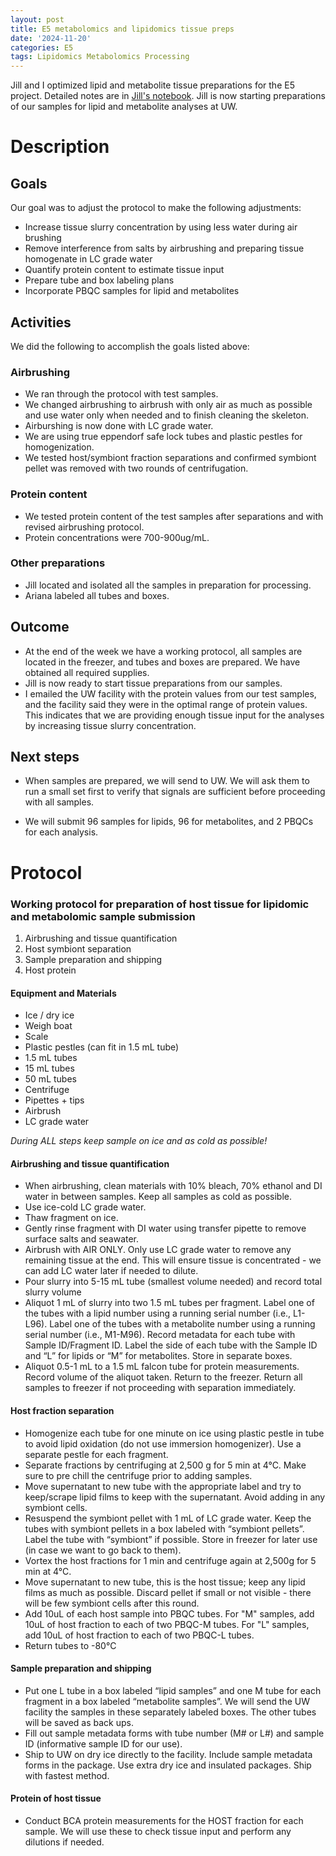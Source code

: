 ```yaml
---
layout: post
title: E5 metabolomics and lipidomics tissue preps
date: '2024-11-20'
categories: E5 
tags: Lipidomics Metabolomics Processing 
---
```


Jill and I optimized lipid and metabolite tissue preparations for the E5 project. Detailed notes are in [Jill's notebook](https://jillashey.github.io/JillAshey_Putnam_Lab_Notebook/). Jill is now starting preparations of our samples for lipid and metabolite analyses at UW.  

# Description 

## Goals 

Our goal was to adjust the protocol to make the following adjustments: 

- Increase tissue slurry concentration by using less water during air brushing
- Remove interference from salts by airbrushing and preparing tissue homogenate in LC grade water 
- Quantify protein content to estimate tissue input 
- Prepare tube and box labeling plans
- Incorporate PBQC samples for lipid and metabolites 

## Activities 

We did the following to accomplish the goals listed above: 

### Airbrushing 

- We ran through the protocol with test samples. 
- We changed airbrushing to airbrush with only air as much as possible and use water only when needed and to finish cleaning the skeleton. 
- Airburshing is now done with LC grade water. 
- We are using true eppendorf safe lock tubes and plastic pestles for homogenization. 
- We tested host/symbiont fraction separations and confirmed symbiont pellet was removed with two rounds of centrifugation. 

### Protein content 

- We tested protein content of the test samples after separations and with revised airbrushing protocol. 
- Protein concentrations were 700-900ug/mL. 

### Other preparations 

- Jill located and isolated all the samples in preparation for processing. 
- Ariana labeled all tubes and boxes. 

## Outcome 

- At the end of the week we have a working protocol, all samples are located in the freezer, and tubes and boxes are prepared. We have obtained all required supplies. 
- Jill is now ready to start tissue preparations from our samples. 
- I emailed the UW facility with the protein values from our test samples, and the facility said they were in the optimal range of protein values. This indicates that we are providing enough tissue input for the analyses by increasing tissue slurry concentration.  

## Next steps 

- When samples are prepared, we will send to UW. We will ask them to run a small set first to verify that signals are sufficient before proceeding with all samples.  

- We will submit 96 samples for lipids, 96 for metabolites, and 2 PBQCs for each analysis.  

# Protocol 

### Working protocol for preparation of host tissue for lipidomic and metabolomic sample submission 

1. Airbrushing and tissue quantification 
2. Host symbiont separation 
3. Sample preparation and shipping
4. Host protein 

#### Equipment and Materials

- Ice / dry ice
- Weigh boat
- Scale
- Plastic pestles (can fit in 1.5 mL tube)
- 1.5 mL tubes
- 15 mL tubes
- 50 mL tubes
- Centrifuge
- Pipettes + tips
- Airbrush
- LC grade water 

*During ALL steps keep sample on ice and as cold as possible!* 

#### Airbrushing and tissue quantification 

- When airbrushing, clean materials with 10% bleach, 70% ethanol and DI water in between samples. Keep all samples as cold as possible. 
- Use ice-cold LC grade water. 
- Thaw fragment on ice. 
- Gently rinse fragment with DI water using transfer pipette to remove surface salts and seawater. 
- Airbrush with AIR ONLY. Only use LC grade water to remove any remaining tissue at the end. This will ensure tissue is concentrated - we can add LC water later if needed to dilute. 
- Pour slurry into 5-15 mL tube (smallest volume needed) and record total slurry volume
- Aliquot 1 mL of slurry into two 1.5 mL tubes per fragment. Label one of the tubes with a lipid number using a running serial number (i.e., L1-L96). Label one of the tubes with a metabolite number using a running serial number (i.e., M1-M96). Record metadata for each tube with Sample ID/Fragment ID. Label the side of each tube with the Sample ID and “L” for lipids or “M” for metabolites. Store in separate boxes. 
- Aliquot 0.5-1 mL to a 1.5 mL falcon tube for protein measurements. Record volume of the aliquot taken. Return to the freezer. 
Return all samples to freezer if not proceeding with separation immediately.

#### Host fraction separation

- Homogenize each tube for one minute on ice using plastic pestle in tube to avoid lipid oxidation (do not use immersion homogenizer). Use a separate pestle for each fragment.
- Separate fractions by centrifuging at 2,500 g for 5 min at 4°C. Make sure to pre chill the centrifuge prior to adding samples. 
- Move supernatant to new tube with the appropriate label and try to keep/scrape lipid films to keep with the supernatant. Avoid adding in any symbiont cells. 
- Resuspend the symbiont pellet with 1 mL of LC grade water. Keep the tubes with symbiont pellets in a box labeled with “symbiont pellets”. Label the tube with “symbiont” if possible. Store in freezer for later use (in case we want to go back to them). 
- Vortex the host fractions for 1 min and centrifuge again at 2,500g for 5 min at 4°C.
- Move supernatant to new tube, this is the host tissue; keep any lipid films as much as possible. Discard pellet if small or not visible - there will be few symbiont cells after this round. 
- Add 10uL of each host sample into PBQC tubes. For "M" samples, add 10uL of host fraction to each of two PBQC-M tubes. For "L" samples, add 10uL of host fraction to each of two PBQC-L tubes. 
- Return tubes to -80°C

#### Sample preparation and shipping 

- Put one L tube in a box labeled “lipid samples” and one M tube for each fragment in a box labeled “metabolite samples”. We will send the UW facility the samples in these separately labeled boxes. The other tubes will be saved as back ups. 
- Fill out sample metadata forms with tube number (M# or L#) and sample ID (informative sample ID for our use).
- Ship to UW on dry ice directly to the facility. Include sample metadata forms in the package. Use extra dry ice and insulated packages. Ship with fastest method. 

#### Protein of host tissue 

- Conduct BCA protein measurements for the HOST fraction for each sample. We will use these to check tissue input and perform any dilutions if needed.  

